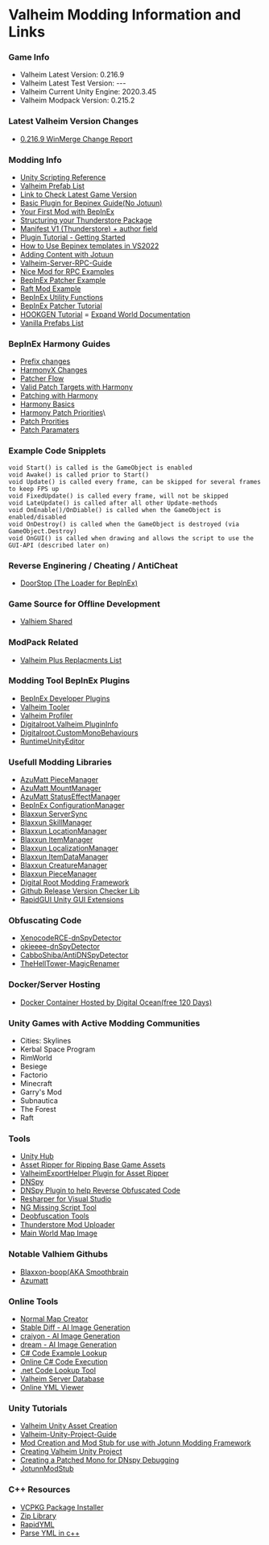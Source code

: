 # Valheim Modding Information and Links

### Game Info
- Valheim Latest Version: 0.216.9
- Valheim Latest Test Version: ---
- Valheim Current Unity Engine: 2020.3.45
- Valheim Modpack Version: 0.215.2

### Latest Valheim Version Changes
- [0.216.9 WinMerge Change Report](https://hsvalhiem.github.io/Valheim-Sourcecode-Changes/)

### Modding Info
- [Unity Scripting Reference](https://docs.unity3d.com/2020.3/Documentation/ScriptReference/index.html)
- [Valheim Prefab List](https://valheim-modding.github.io/Jotunn/data/prefabs/prefab-list.html)
- [Link to Check Latest Game Version](https://store.steampowered.com/news/app/892970)
- [Basic Plugin for Bepinex Guide(No Jotuun)](https://docs.bepinex.dev/articles/dev_guide/plugin_tutorial/1_setup.html)
- [Your First Mod with BepInEx](https://mroshaw.github.io/Subnautica/yourfirstmod_sn/codingthemod_bepinex.html)
- [Structuring your Thunderstore Package](https://github.com/ebkr/r2modmanPlus/wiki/Structuring-your-Thunderstore-package)
- [Manifest V1 (Thunderstore) + author field](https://github.com/ebkr/r2modmanPlus/wiki/Installing-mods-locally#manifest-v1-thunderstore--author-field)
- [Plugin Tutorial - Getting Started](https://docs.bepinex.dev/articles/dev_guide/plugin_tutorial/2_plugin_start.html)
- [How to Use Bepinex templates in VS2022](https://github.com/BepInEx/BepInEx.Templates)
- [Adding Content with Jotuun](https://valheim-modding.github.io/Jotunn/tutorials/pieces.html)
- [Valheim-Server-RPC-Guide](https://github.com/M4cs/Valheim-Server-RPC-Guide)
- [Nice Mod for RPC Examples](https://github.com/Mydayyy/Valheim-ServerSideMap)
- [BepInEx Patcher Example](https://github.com/blaxxun-boop/ConfigWatcher/blob/master/ConfigWatcher/ConfigWatcher.cs#LL9C1-L12C48)
- [Raft Mod Example](https://www.raftmodding.com/mods/aquariums)
- [BepInEx Utility Functions](https://github.com/BepInEx/BepInEx.Utility)
- [BepInEx Patcher Tutorial](https://docs.bepinex.dev/articles/dev_guide/preloader_patchers.html)
- [HOOKGEN Tutorial](https://github.com/MonoMod/MonoMod/blob/master/README-RuntimeDetour.md#using-hookgen)
= [Expand World Documentation](https://github.com/JereKuusela/valheim-expand_world)
- [Vanilla Prefabs List](https://valheim-modding.github.io/Jotunn/data/prefabs/overview.html)


### BepInEx Harmony Guides
- [Prefix changes](https://github.com/BepInEx/HarmonyX/wiki/Prefix-changes)
- [HarmonyX Changes](https://github.com/BepInEx/HarmonyX/wiki/Difference-between-Harmony-and-HarmonyX)
- [Patcher Flow](https://outward.fandom.com/wiki/Mod_development_guide/Harmony)
- [Valid Patch Targets with Harmony](https://github.com/BepInEx/HarmonyX/wiki/Valid-patch-targets)
- [Patching with Harmony](https://github.com/BepInEx/HarmonyX/wiki/Patching-with-Harmony)
- [Harmony Basics](https://api.raftmodding.com/modding-tutorials/harmony-basics)
- [Harmony Patch Priorities](https://harmony.pardeike.net/articles/priorities.html)\
- [Patch Prorities](https://harmony.pardeike.net/articles/priorities.html)
- [Patch Paramaters](https://github.com/BepInEx/HarmonyX/wiki/Patch-parameters)


### Example Code Snipplets
    void Start() is called is the GameObject is enabled
    void Awake() is called prior to Start()
    void Update() is called every frame, can be skipped for several frames to keep FPS up
    void FixedUpdate() is called every frame, will not be skipped
    void LateUpdate() is called after all other Update-methods
    void OnEnable()/OnDiable() is called when the GameObject is enabled/disabled
    void OnDestroy() is called when the GameObject is destroyed (via GameObject.Destroy)
    void OnGUI() is called when drawing and allows the script to use the GUI-API (described later on)
    
### Reverse Enginering / Cheating / AntiCheat
- [DoorStop (The Loader for BepInEx)](https://github.com/NeighTools/UnityDoorstop)

### Game Source for Offline Development
- [Valhiem Shared](https://cs.rin.ru/forum/viewtopic.php?f=10&t=97899&start=990)

### ModPack Related
- [Valheim Plus Replacments List](https://github.com/AzumattDev/Valheim-Plus-Replacements)

### Modding Tool BepInEx Plugins
- [BepInEx Developer Plugins](https://docs.bepinex.dev/articles/dev_guide/dev_tools.html)
- [Valheim Tooler](https://github.com/Astropilot/ValheimTooler)
- [Valheim Profiler](https://valheim.thunderstore.io/package/Azumatt/PerformanceTracker/)
- [Digitalroot.Valheim.PluginInfo](https://github.com/Digitalroot-Valheim/Digitalroot.Valheim.PluginInfo)
- [Digitalroot.CustomMonoBehaviours](https://github.com/Digitalroot-Valheim/Digitalroot.CustomMonoBehaviours)
- [RuntimeUnityEditor](https://github.com/ManlyMarco/RuntimeUnityEditor#readme)


### Usefull Modding Libraries
- [AzuMatt PieceManager](https://github.com/AzumattDev/PieceManager)
- [AzuMatt MountManager](https://github.com/AzumattDev/MountManager)
- [AzuMatt StatusEffectManager](https://github.com/AzumattDev/StatusEffectManager)
- [BepInEx ConfigurationManager](https://github.com/BepInEx/BepInEx.ConfigurationManager)
- [Blaxxun ServerSync](https://github.com/blaxxun-boop/ServerSync)
- [Blaxxun SkillManager](https://github.com/blaxxun-boop/SkillManager)
- [Blaxxun LocationManager](https://github.com/blaxxun-boop/LocationManager)
- [Blaxxun ItemManager](https://github.com/blaxxun-boop/LocationManager)
- [Blaxxun LocalizationManager](https://github.com/blaxxun-boop/LocationManager)
- [Blaxxun ItemDataManager](https://github.com/blaxxun-boop/LocationManager)
- [Blaxxun CreatureManager](https://github.com/blaxxun-boop/LocationManager)
- [Blaxxun PieceManager](https://github.com/blaxxun-boop/LocationManager)
- [Digital Root Modding Framework](https://github.com/Digitalroot-Valheim/DMF)
- [Github Release Version Checker Lib](https://github.com/Digitalroot-Valheim/VersionCheck)
- [RapidGUI Unity GUI Extensions](https://github.com/fuqunaga/RapidGUI)

### Obfuscating Code
- [XenocodeRCE-dnSpyDetector](https://github.com/XenocodeRCE/dnSpyDetector)
- [okieeee-dnSpyDetector](https://github.com/okieeee/dnSpyDetector)
- [CabboShiba/AntiDNSpyDetector](https://github.com/CabboShiba/AntiDNSpyDetector)
- [TheHellTower-MagicRenamer](https://github.com/TheHellTower/MagicRenamer)

### Docker/Server Hosting
- [Docker Container Hosted by Digital Ocean(free 120 Days)](https://github.com/azizn03/valheim_server_digitalocean)

### Unity Games with Active Modding Communities
- Cities: Skylines
- Kerbal Space Program
- RimWorld
- Besiege
- Factorio
- Minecraft
- Garry's Mod
- Subnautica
- The Forest
- Raft

### Tools
- [Unity Hub](https://public-cdn.cloud.unity3d.com/hub/prod/UnityHubSetup.exe)
- [Asset Ripper for Ripping Base Game Assets](https://github.com/AssetRipper/AssetRipper)
- [ValheimExportHelper Plugin for Asset Ripper](https://github.com/heinermann/ValheimExportHelper)
- [DNSpy](https://github.com/dnSpyEx/dnSpy)
- [DNSpy Plugin to help Reverse Obfuscated Code](https://github.com/holly-hacker/dnSpy.Extension.HoLLy)
- [Resharper for Visual Studio](https://www.jetbrains.com/resharper/download/#section=web-installer)
- [NG Missing Script Tool](https://assetstore.unity.com/packages/tools/utilities/ng-missing-script-recovery-102272#reviews)
- [Deobfuscation Tools](https://github.com/NotPrab/.NET-Deobfuscator)
- [Thunderstore Mod Uploader](https://github.com/Digitalroot-Valheim/Digitalroot.ModUploader)
- [Main World Map Image](https://preview.redd.it/5uljbr2k8ev71.jpg?width=3728&format=pjpg&auto=webp&v=enabled&s=176b911c42475d4b190f79305a7ead415bedb48d)

### Notable Valhiem Githubs
- [Blaxxon-boop(AKA Smoothbrain](https://github.com/blaxxun-boop)
- [Azumatt](https://github.com/AzumattDev)

### Online Tools
- [Normal Map Creator](https://cpetry.github.io/NormalMap-Online)
- [Stable Diff - AI Image Generation](https://stablediffusionweb.com/#demo)
- [craiyon - AI Image Generation](https://www.craiyon.com)
- [dream - AI Image Generation](https://dream.ai/create)
- [C# Code Example Lookup](https://csharp.hotexamples.com/)
- [Online C# Code Execution](https://dotnetfiddle.net/)
- [.net Code Lookup Tool](https://learn.microsoft.com/en-us/dotnet/api/system.reflection.propertyinfo.setvalue?view=netframework-4.6.2)
- [Valheim Server Database](https://valheimservers.net)
- [Online YML Viewer](https://jsonformatter.org/yaml-viewer)

### Unity Tutorials
- [Valheim Unity Asset Creation](https://valheim-modding.github.io/Jotunn/tutorials/asset-creation.html)
- [Valheim-Unity-Project-Guide](https://github.com/Valheim-Modding/Wiki/wiki/Valheim-Unity-Project-Guide)
- [Mod Creation and Mod Stub for use with Jotunn Modding Framework](https://valheim-modding.github.io/Jotunn/guides/overview.html)
- [Creating Valheim Unity Project](https://github.com/Valheim-Modding/Wiki/wiki/Valheim-Unity-Project-Guide)
- [Creating a Patched Mono for DNspy Debugging](https://github.com/Neoshrimp/dnSpy-Unity-mono-unity2021.xx)
- [JotunnModStub](https://github.com/Valheim-Modding/JotunnModStub)

### C++ Resources
- [VCPKG Package Installer](https://vcpkg.io/en/getting-started.html)
- [Zip Library](https://github.com/sthagen/kuba---zip)
- [RapidYML](https://github.com/biojppm/rapidyaml#quick-start)
- [Parse YML in c++](https://stackoverflow.com/questions/365155/parse-yaml-files-in-c)
